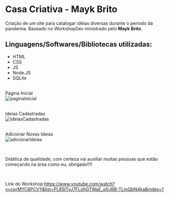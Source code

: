 
<h1>Casa Criativa - Mayk Brito</h1>
<p>
    Criação de um site para catalogar idéias diversas durante o período da pandemia. Baseado no WorkshopDev ministrado pelo<strong> Mayk Brito</strong>.
</p>

<h2>
  Linguagens/Softwares/Bibliotecas utilizadas: 
</h2>
 
<ul>
  <li>HTML</li>
  <li>CSS</li>
  <li>JS</li>
  <li>Node.JS</li> 
  <li>SQLite</li> 
</ul>

<br>Página Inicial<br>
![paginaInicial](https://user-images.githubusercontent.com/51968457/91093741-34fc7380-e630-11ea-987d-92a7a33309e0.PNG)



<br>Ideias Cadastradas<br>
![ideiasCadastradas](https://user-images.githubusercontent.com/51968457/91093797-4cd3f780-e630-11ea-8098-bbb0d3dcd3f3.PNG)



<br>Adicionar Novas Ideias<br>
![adicionarIdeias](https://user-images.githubusercontent.com/51968457/91093825-565d5f80-e630-11ea-9fd9-3887b20c351b.PNG)




<br><p>Didática de qualidade, com certeza vai auxiliar muitas pessoas que estão começando na área como eu, obrigado!!!!
    
<br><p>Link do Workshop:https://www.youtube.com/watch?v=cprMYC8PCVY&list=PL85ITvJ7FLohGTWaE_p0J6B-TLmQbN4ka&index=1</p>
